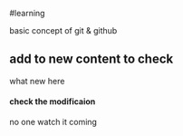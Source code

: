#learning 



basic concept of git & github

## add to new content to check


what new here

#### check the modificaion


no one watch it coming